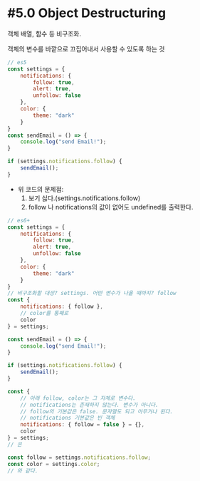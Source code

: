 # #5.0 Object Destructuring

객체 배열, 함수 등 비구조화. 

객체의 변수를 바깥으로 끄집어내서 사용할 수 있도록 하는 것

```js
// es5
const settings = {
    notifications: {
        follow: true,
        alert: true,
        unfollow: false
    },
    color: {
        theme: "dark"
    }
}
const sendEmail = () => {
    console.log("send Email!");
}

if (settings.notifications.follow) {
    sendEmail();
}
```
- 위 코드의 문제점:
  1. 보기 싫다.(settings.notifications.follow)
  2. follow 나 notifications의 값이 없어도 undefined를 출력한다.

```js
// es6+
const settings = {
    notifications: {
        follow: true,
        alert: true,
        unfollow: false
    },
    color: {
        theme: "dark"
    }
}
// 비구조화할 대상? settings. 어떤 변수가 나올 때까지? follow
const {
    notifications: { follow },
    // color를 통째로
    color
} = settings;

const sendEmail = () => {
    console.log("send Email!");
}

if (settings.notifications.follow) {
    sendEmail();
}
```

```js
const {
    // 아래 follow, color는 그 자체로 변수다.
    // notifications는 존재하지 않는다. 변수가 아니다.
    // follow의 기본값은 false. 문자열도 되고 아무거나 된다.
    // notifications 기본값은 빈 객체
    notifications: { follow = false } = {},
    color
} = settings;
// 은

const follow = settings.notifications.follow;
const color = settings.color;
// 와 같다.
```

```js

```